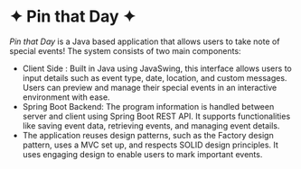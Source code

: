 # ✦ Pin that Day ✦
*Pin that Day* is a Java based application that allows users to take note of special events! The system consists of two main components:
- Client Side : Built in Java using JavaSwing, this interface allows users to input details such as event type, date, location, and custom messages. Users can preview and manage their special events in an interactive environment with ease.
- Spring Boot Backend: The program information is handled between server and client using Spring Boot REST API. It supports functionalities like saving event data, retrieving events, and managing event details.
- The application reuses design patterns, such as the Factory design pattern, uses a MVC set up, and respects SOLID design principles. It uses engaging design to enable users to mark important events.
